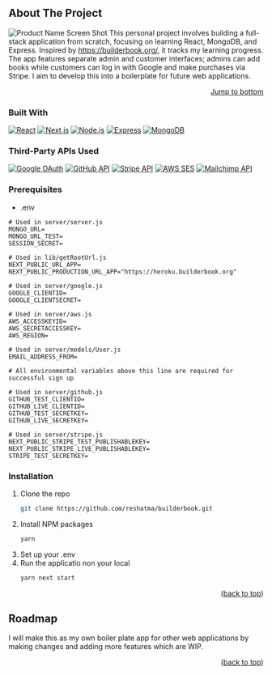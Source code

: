 ## About The Project

![Product Name Screen Shot](https://github.com/mrexiati/builderbook/assets/50190023/04409f67-03ca-4ff1-8470-f0eb1da28b76)
This personal project involves building a full-stack application from scratch, focusing on learning React, MongoDB, and Express. Inspired by https://builderbook.org/, it tracks my learning progress. The app features separate admin and customer interfaces; admins can add books while customers can log in with Google and make purchases via Stripe. I aim to develop this into a boilerplate for future web applications.

<p align="right"><a href="#readme-bottom">Jump to bottom</a></p>


### Built With

[![React](https://img.shields.io/badge/React-blue?style=flat-square&logo=react)](https://reactjs.org/) [![Next.js](https://img.shields.io/badge/Next.js-black?style=flat-square&logo=next.js)](https://nextjs.org/)  [![Node.js](https://img.shields.io/badge/Node.js-green?style=flat-square&logo=node.js)](https://nodejs.org/) [![Express](https://img.shields.io/badge/Express-white?style=flat-square&logo=express)](https://expressjs.com/) [![MongoDB](https://img.shields.io/badge/MongoDB-green?style=flat-square&logo=mongodb)](https://www.mongodb.com/)


### Third-Party APIs Used

[![Google OAuth](https://img.shields.io/badge/Google_OAuth-blue?style=flat-square&logo=google)](https://developers.google.com/identity) [![GitHub API](https://img.shields.io/badge/GitHub_API-black?style=flat-square&logo=github)](https://developer.github.com/v3/) [![Stripe API](https://img.shields.io/badge/Stripe_API-blueviolet?style=flat-square&logo=stripe)](https://stripe.com/docs/api) [![AWS SES](https://img.shields.io/badge/AWS_SES-orange?style=flat-square&logo=amazon-aws)](https://aws.amazon.com/ses/) [![Mailchimp API](https://img.shields.io/badge/Mailchimp_API-yellow?style=flat-square&logo=mailchimp)](https://mailchimp.com/developer/api/)


### Prerequisites

* .env

```env
# Used in server/server.js
MONGO_URL=
MONGO_URL_TEST=
SESSION_SECRET=

# Used in lib/getRootUrl.js
NEXT_PUBLIC_URL_APP=
NEXT_PUBLIC_PRODUCTION_URL_APP="https://heroku.builderbook.org"

# Used in server/google.js
GOOGLE_CLIENTID=
GOOGLE_CLIENTSECRET=

# Used in server/aws.js
AWS_ACCESSKEYID=
AWS_SECRETACCESSKEY=
AWS_REGION=

# Used in server/models/User.js
EMAIL_ADDRESS_FROM=

# All environmental variables above this line are required for successful sign up

# Used in server/github.js
GITHUB_TEST_CLIENTID=
GITHUB_LIVE_CLIENTID=
GITHUB_TEST_SECRETKEY=
GITHUB_LIVE_SECRETKEY=

# Used in server/stripe.js
NEXT_PUBLIC_STRIPE_TEST_PUBLISHABLEKEY=
NEXT_PUBLIC_STRIPE_LIVE_PUBLISHABLEKEY=
STRIPE_TEST_SECRETKEY=
```


### Installation

1. Clone the repo
   ```sh
   git clone https://github.com/reshatma/builderbook.git
   ```
2. Install NPM packages
   ```sh
   yarn
   ```
3. Set up your .env
4. Run the applicatio non your local
   ```sh
   yarn next start
   ```

<p align="right">(<a href="#readme-top">back to top</a>)</p>


## Roadmap

I will make this as my own boiler plate app for other web applications by making changes and adding more features which are WIP.

<p align="right">(<a href="#readme-top">back to top</a>)</p>
<a id="readme-bottom"></a>


